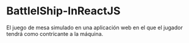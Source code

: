 # BattlelShip-InReactJS
El juego de mesa simulado en una aplicación web en el que el jugador tendrá como contricante a la máquina. 
